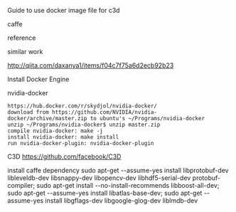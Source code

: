 Guide to use docker image file for c3d

caffe

reference

similar work

  http://qiita.com/daxanya1/items/f04c7f75a6d2ecb92b23
  
Install Docker Engine

nvidia-docker
   
    https://hub.docker.com/r/skydjol/nvidia-docker/
    download from https://github.com/NVIDIA/nvidia-docker/archive/master.zip to ubuntu's ~/Programs/nvidia-docker
    unzip ~/Programs/nvidia-docker$ unzip master.zip
    compile nvidia-docker: make -j
    install nvidia-docker: make install
    run nvidia-docker-plugin: nvidia-docker-plugin 

C3D
https://github.com/facebook/C3D

install caffe dependency
sudo apt-get --assume-yes install libprotobuf-dev libleveldb-dev libsnappy-dev libopencv-dev libhdf5-serial-dev protobuf-compiler; sudo apt-get install --no-install-recommends libboost-all-dev; sudo apt-get --assume-yes install libatlas-base-dev; sudo apt-get --assume-yes install libgflags-dev libgoogle-glog-dev liblmdb-dev
